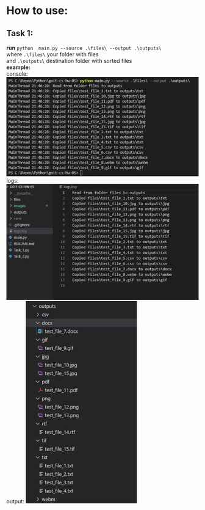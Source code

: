 # How to use:

## Task 1:
**run** `python  main.py --source .\files\ --output .\outputs\` <br>
where `.\files\` your folder with files<br>
and `.\outputs\` destination folder with sorted files<br>
**example:**<br>
console:<br>
![images/task_1.png](https://github.com/Spogoretskyi/goit-cs-hw-05/blob/main/images/task_1.png) <br>
logs:<br>
![images/task_1_logs.png](https://github.com/Spogoretskyi/goit-cs-hw-05/blob/main/images/task_1_logs.png) <br>
output:
![images/task_1_output.png](https://github.com/Spogoretskyi/goit-cs-hw-05/blob/main/images/task_1_output.png) <br>

